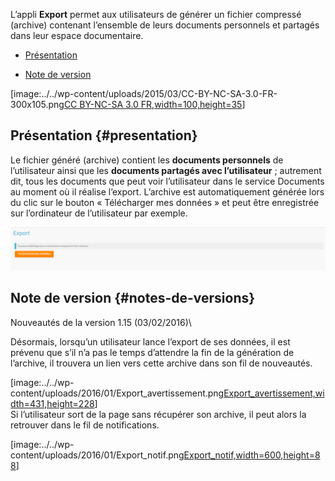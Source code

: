 L’appli **Export** permet aux utilisateurs de générer un fichier
compressé (archive) contenant l’ensemble de leurs documents personnels
et partagés dans leur espace documentaire.

-   [Présentation](index.html?iframe=true#presentation)

-   [Note de version](index.html?iframe=true#notes-de-versions)

[image:../../wp-content/uploads/2015/03/CC-BY-NC-SA-3.0-FR-300x105.png[CC
BY-NC-SA 3.0
FR,width=100,height=35](http://creativecommons.org/licenses/by-nc-sa/3.0/fr/)]

Présentation {#presentation}
------------

Le fichier généré (archive) contient les **documents personnels** de
l’utilisateur ainsi que les **documents partagés avec l’utilisateur** ;
autrement dit, tous les documents que peut voir l’utilisateur dans le
service Documents au moment où il réalise l’export. L’archive est
automatiquement générée lors du clic sur le bouton « Télécharger mes
données » et peut être enregistrée sur l’ordinateur de l’utilisateur par
exemple.

![export](../../wp-content/uploads/2016/04/export-1024x140.png)

Note de version {#notes-de-versions}
---------------

Nouveautés de la version 1.15 (03/02/2016)\

Désormais, lorsqu’un utilisateur lance l’export de ses données, il est
prévenu que s’il n’a pas le temps d’attendre la fin de la génération de
l’archive, il trouvera un lien vers cette archive dans son fil de
nouveautés.

[image:../../wp-content/uploads/2016/01/Export\_avertissement.png[Export\_avertissement,width=431,height=228](../../wp-content/uploads/2016/01/Export_avertissement.png)]\
 Si l’utilisateur sort de la page sans récupérer son archive, il peut
alors la retrouver dans le fil de notifications.

[image:../../wp-content/uploads/2016/01/Export\_notif.png[Export\_notif,width=600,height=88](../../wp-content/uploads/2016/01/Export_notif.png)]
